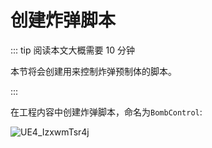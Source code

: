 # 创建炸弹脚本

::: tip 阅读本文大概需要 10 分钟

本节将会创建用来控制炸弹预制体的脚本。

:::

在工程内容中创建炸弹脚本，命名为`BombControl`:

![UE4_IzxwmTsr4j](https://arkimg.ark.online/UE4_IzxwmTsr4j.webp)
